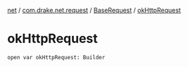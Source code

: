 [net](../../index.md) / [com.drake.net.request](../index.md) / [BaseRequest](index.md) / [okHttpRequest](./ok-http-request.md)

# okHttpRequest

`open var okHttpRequest: Builder`